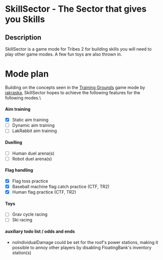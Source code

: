 # SkillSector - The Sector that gives you Skills
## Description
SkillSector is a game mode for Tribes 2 for building skills you will need to play other game modes. A few fun toys are also thrown in.

# Mode plan
Building on the concepts seen in the [Training Grounds](https://github.com/jakraska/Tribes-2-Training-Grounds/) game mode by [jakraska](https://github.com/jakraska), SkillSector hopes to achieve the following features for the following modes.\
#### Aim training
 - [x] Static aim training
 - [ ] Dynamic aim training
 - [ ] LakRabbit aim training
#### Duelling
 - [ ] Human duel arena(s)
 - [ ] Robot duel arena(s)
#### Flag handling
 - [x] Flag toss practice
 - [x] Baseball machine flag catch practice (CTF, TR2)
 - [x] Human flag practice (CTF, TR2)
#### Toys
 - [ ] Grav cycle racing
 - [ ] Ski racing

#### auxiliary todo list / odds and ends
 - noIndividualDamage could be set for the roof's power stations, making it possible to annoy other players by disabling FloatingBank's inventory station(s)
